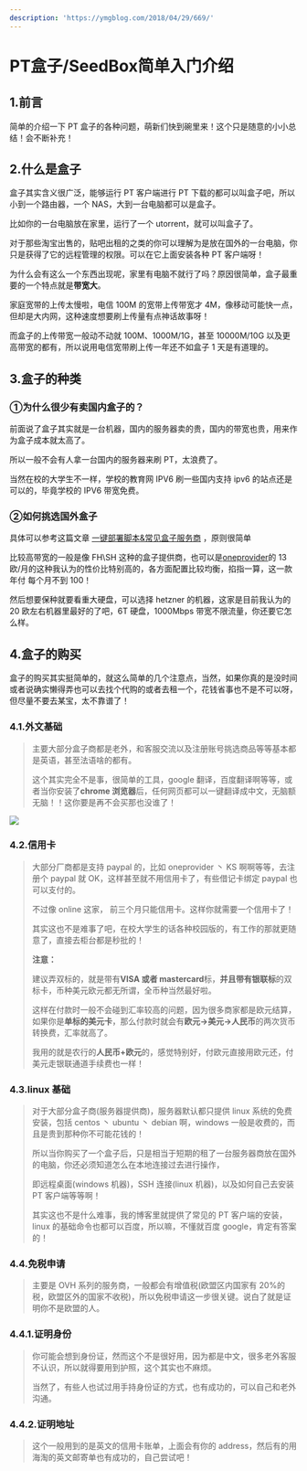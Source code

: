 ```yaml
---
description: 'https://ymgblog.com/2018/04/29/669/'
---
```


# PT盒子/SeedBox简单入门介绍

## 1.前言

简单的介绍一下 PT 盒子的各种问题，萌新们快到碗里来！这个只是随意的小小总结！会不断补充！

## 2.什么是盒子

盒子其实含义很广泛，能够运行 PT 客户端进行 PT 下载的都可以叫盒子吧，所以小到一个路由器，一个 NAS，大到一台电脑都可以是盒子。

比如你的一台电脑放在家里，运行了一个 utorrent，就可以叫盒子了。

对于那些淘宝出售的，贴吧出租的之类的你可以理解为是放在国外的一台电脑，你只是获得了它的远程管理的权限。可以在它上面安装各种 PT 客户端呀！

为什么会有这么一个东西出现呢，家里有电脑不就行了吗？原因很简单，盒子最重要的一个特点就是**带宽大**。

家庭宽带的上传太慢啦，电信 100M 的宽带上传带宽才 4M，像移动可能快一点，但却是大内网，这种速度想要刷上传量有点神话故事呀！

而盒子的上传带宽一般动不动就 100M、1000M/1G，甚至 10000M/10G 以及更高带宽的都有，所以说用电信宽带刷上传一年还不如盒子 1 天是有道理的。

## 3.盒子的种类

### **①为什么很少有卖国内盒子的？**

前面说了盒子其实就是一台机器，国内的服务器卖的贵，国内的带宽也贵，用来作为盒子成本就太高了。

所以一般不会有人拿一台国内的服务器来刷 PT，太浪费了。

当然在校的大学生不一样，学校的教育网 IPV6 刷一些国内支持 ipv6 的站点还是可以的，毕竟学校的 IPV6 带宽免费。

### **②如何挑选国外盒子**

具体可以参考这篇文章 [一键部署脚本&常见盒子服务商](https://wiki.tql.tw/seedbox-wiki-1/seedbox-wiki) ，原则很简单

比较高带宽的一般是像 FH\SH 这种的盒子提供商，也可以是[oneprovider](https://oneprovider.com/)的 13 欧/月的这种我认为的性价比特别高的，各方面配置比较均衡，掐指一算，这一款年付 每个月不到 100！

然后想要保种就要看重大硬盘，可以选择 hetzner 的机器，这家是目前我认为的 20 欧左右机器里最好的了吧，6T 硬盘，1000Mbps 带宽不限流量，你还要它怎么样。

## 4.盒子的购买

盒子的购买其实挺简单的，就这么简单的几个注意点，当然，如果你真的是没时间或者说确实懒得弄也可以去找个代购的或者去租一个，花钱省事也不是不可以呀，但尽量不要去某宝，太不靠谱了！

### 4.1.外文基础

> 主要大部分盒子商都是老外，和客服交流以及注册账号挑选商品等等基本都是英语，甚至法语啥的都有。
>
> 这个其实完全不是事，很简单的工具，google 翻译，百度翻译啊等等，或者当你安装了**chrome 浏览器**后，任何网页都可以一键翻译成中文，无脑额无脑！！这你要是再不会买那也没谁了！

![](https://pic.ymgblog.com/images/wp/ymgblog/201805/669-1.png)

### 4.2.信用卡

> 大部分厂商都是支持 paypal 的，比如 oneprovider 丶 KS 啊啊等等，去注册个 paypal 就 OK，这样甚至就不用信用卡了，有些借记卡绑定 paypal 也可以支付的。
>
> 不过像 online 这家， 前三个月只能信用卡。这样你就需要一个信用卡了！
>
> 其实这也不是难事了吧，在校大学生的话各种校园版的，有工作的那就更随意了，直接去柜台都是秒批的！
>
> **注意：**
>
> 建议弄双标的，就是带有**VISA 或者 mastercard**标，**并且带有银联标**的双标卡，币种美元欧元都无所谓，全币种当然最好啦。
>
> 这样在付款时一般不会碰到汇率较高的问题，因为很多商家都是欧元结算，如果你是**单标的美元卡**，那么付款时就会有**欧元-&gt;美元-&gt;人民币**的两次货币转换费，汇率就高了。
>
> 我用的就是农行的**人民币+欧元**的，感觉特别好，付欧元直接用欧元还，付美元走银联通道手续费也一样！

### 4.3.linux 基础

> 对于大部分盒子商\(服务器提供商\)，服务器默认都只提供 linux 系统的免费安装，包括 centos 丶 ubuntu 丶 debian 啊，windows 一般是收费的，而且是贵到那种你不可能花钱的！
>
> 所以当你购买了一个盒子后，只是相当于短期的租了一台服务器商放在国外的电脑，你还必须知道怎么在本地连接过去进行操作，
>
> 即远程桌面\(windows 机器\)，SSH 连接\(linux 机器\)，以及如何自己去安装 PT 客户端等等啊！
>
> 其实这也不是什么难事，我的博客里就提供了常见的 PT 客户端的安装，linux 的基础命令也都可以百度，所以嘛，不懂就百度 google，肯定有答案的！

### 4.4.免税申请

> 主要是 OVH 系列的服务商，一般都会有增值税\(欧盟区内国家有 20%的税，欧盟区外的国家不收税\)，所以免税申请这一步很关键。说白了就是证明你不是欧盟的人。

### **4.4.1.证明身份**

> 你可能会想到身份证，然而这个不是很好用，因为都是中文，很多老外客服不认识，所以就得要用到护照，这个其实也不麻烦。
>
> 当然了，有些人也试过用手持身份证的方式，也有成功的，可以自己和老外沟通。

### **4.4.2.证明地址**

> 这个一般用到的是英文的信用卡账单，上面会有你的 address，然后有的用海淘的英文邮寄单也有成功的，自己尝试吧！

